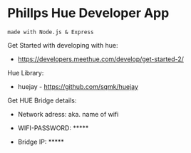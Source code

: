 # Phillps Hue Developer App
    made with Node.js & Express

Get Started with developing with hue:
* https://developers.meethue.com/develop/get-started-2/

Hue Library:
* huejay - https://github.com/sqmk/huejay

Get HUE Bridge details:

* Network adress: aka. name of wifi

* WIFI-PASSWORD: *****

* Bridge IP: *****
